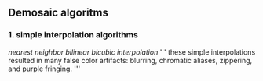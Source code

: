 ## Demosaic algoritms 
### 1. simple interpolation algorithms
 *nearest neighbor*
 *bilinear*
 *bicubic interpolation*
 '''
 these simple interpolations resulted in many false color artifacts: blurring, chromatic aliases, zippering, and purple fringing.
 '''
